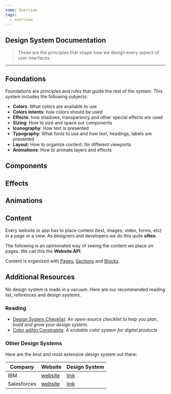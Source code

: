 ```yaml
---
name: Overview
tags:
  - overview
---
```


<DocHeader props={props}/>

## Design System Documentation

> These are the principles that shape how we design every aspect of user
> interfaces.

---

## Foundations

Foundations are principles and rules that guide the rest of the system. This
system includes the following subjects:

- **Colors**: What colors are available to use
- **Colors intents**: how colors should be used
- **Effects**: how shadows, transparency and other special effects are used
- **Sizing**: How to size and space out components
- **Iconography**: How text is presented
- **Typography**: What fonts to use and how text, headings, labels are presented
- **Layout**: How to organize content, for different viewports
- **Animations**: How to animate layers and effects

## Components

## Effects

## Animations

## Content

Every website or app has to place content (text, images, video, forms, etc) in a
page or a view. As designers and developers we do this quite **often**.

The following is an opinionated way of seeing the content we place on pages. We
call this the **Website API**.

Content is organized with [Pages](/design-system/content/pages/),
[Sections](/design-system/content/sections/) and
[Blocks](/design-system/content/blocks/).

## Additional Resources

No design system is made in a vacuum. Here are our recommended reading list,
references and design systems.

### Reading

- [Design System Checklist](https://www.designsystemchecklist.com/): _An
  open-source checklist to help you plan, build and grow your design system._
- [Color within Constraints](https://medium.com/tap-to-dismiss/color-within-constraints-d6f777a3b72d):
  _A scalable color system for digital products_

### Other Design Systems

Here are the best and most extensive design system out there:

| Company     | Website                                | Design System                                  |
| ----------- | -------------------------------------- | ---------------------------------------------- |
| IBM         | [website](https://www.ibm.com/)        | [link](https://www.carbondesignsystem.com/)    |
| Salesforces | [website](https://www.salesforce.com/) | [link](https://www.lightningdesignsystem.com/) |

